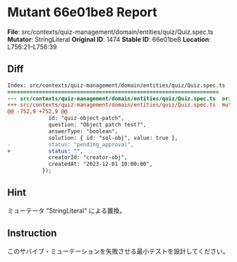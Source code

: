 # Mutant 66e01be8 Report

**File**: src/contexts/quiz-management/domain/entities/quiz/Quiz.spec.ts
**Mutator**: StringLiteral
**Original ID**: 1474
**Stable ID**: 66e01be8
**Location**: L756:21–L756:39

## Diff

```diff
Index: src/contexts/quiz-management/domain/entities/quiz/Quiz.spec.ts
===================================================================
--- src/contexts/quiz-management/domain/entities/quiz/Quiz.spec.ts	original
+++ src/contexts/quiz-management/domain/entities/quiz/Quiz.spec.ts	mutated #1474
@@ -752,9 +752,9 @@
             id: "quiz-object-patch",
             question: "Object patch test?",
             answerType: "boolean",
             solution: { id: "sol-obj", value: true },
-            status: "pending_approval",
+            status: "",
             creatorId: "creator-obj",
             createdAt: "2023-12-01 10:00:00",
           });
```

## Hint

ミューテータ "StringLiteral" による置換。

## Instruction

このサバイブ・ミューテーションを失敗させる最小テストを設計してください。
